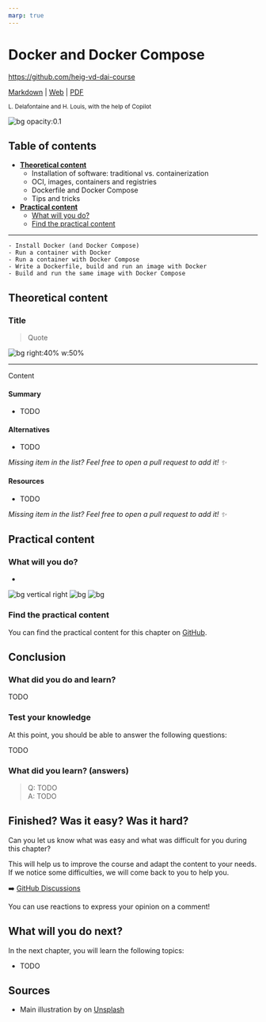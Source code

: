 ```yaml
---
marp: true
---
```


<!--
theme: gaia
size: 16:9
paginate: true
author: L. Delafontaine and H. Louis, with the help of Copilot
title: HEIG-VD DAI Course - Docker and Docker Compose
description: Docker and Docker Compose for the DAI course at HEIG-VD, Switzerland
url: https://heig-vd-dai-course.github.io/heig-vd-dai-course/10-docker-and-docker-compose/
footer: '**HEIG-VD** - DAI Course 2023-2024 - CC BY-SA 4.0'
style: |
    :root {
        --color-background: #fff;
        --color-foreground: #333;
        --color-highlight: #f96;
        --color-dimmed: #888;
        --color-headings: #7d8ca3;
    }
    blockquote {
        font-style: italic;
    }
    table {
        width: 100%;
    }
    th:first-child {
        width: 15%;
    }
    h1, h2, h3, h4, h5, h6 {
        color: var(--color-headings);
    }
    h2, h3, h4, h5, h6 {
        font-size: 1.5rem;
    }
    h1 a:link, h2 a:link, h3 a:link, h4 a:link, h5 a:link, h6 a:link {
        text-decoration: none;
    }
    section:not([class=lead]) > p, blockquote {
        text-align: justify;
        hyphens: auto;
    }
headingDivider: 4
-->

[markdown]:
  https://github.com/heig-vd-dai-course/heig-vd-dai-course/blob/main/10-docker-and-docker-compose/README.md
[web]:
  https://heig-vd-dai-course.github.io/heig-vd-dai-course/10-docker-and-docker-compose/
[pdf]:
  https://heig-vd-dai-course.github.io/heig-vd-dai-course/10-docker-and-docker-compose/10-docker-and-docker-compose.pdf
[video]: #
[discussions]: https://github.com/orgs/heig-vd-dai-course/discussions
[illustration]:
  https://images.unsplash.com/photo-1484417894907-623942c8ee29?fit=crop&h=720

# Docker and Docker Compose

<!--
_class: lead
_paginate: false
-->

<https://github.com/heig-vd-dai-course>

[Markdown][markdown] | [Web][web] |
[PDF][pdf]<!-- | [Video (in French)][video]-->

<small>L. Delafontaine and H. Louis, with the help of Copilot</small>

![bg opacity:0.1][illustration]

## Table of contents

- **[Theoretical content](#theoretical-content)**
  - Installation of software: traditional vs. containerization
  - OCI, images, containers and registries
  - Dockerfile and Docker Compose
  - Tips and tricks
- **[Practical content](#practical-content)**
  - [What will you do?](#what-will-you-do)
  - [Find the practical content](#find-the-practical-content)

---

    - Install Docker (and Docker Compose)
    - Run a container with Docker
    - Run a container with Docker Compose
    - Write a Dockerfile, build and run an image with Docker
    - Build and run the same image with Docker Compose

## Theoretical content

<!-- _class: lead -->

### Title

> Quote

![bg right:40% w:50%](https://upload.wikimedia.org/wikipedia/commons/9/9c/IntelliJ_IDEA_Icon.svg)

---

Content

#### Summary

- TODO

#### Alternatives

- TODO

_Missing item in the list? Feel free to open a pull request to add it!
:sparkles:_

#### Resources

- TODO

_Missing item in the list? Feel free to open a pull request to add it!
:sparkles:_

## Practical content

<!-- _class: lead -->

### What will you do?

-

![bg vertical right](https://fakeimg.pl/800x600/0288d1/fff/?text=A)
![bg](https://fakeimg.pl/800x600/02669d/fff/?text=B)
![bg](https://fakeimg.pl/800x600/67b8e3/fff/?text=C)

### Find the practical content

<!-- _class: lead -->

You can find the practical content for this chapter on
[GitHub](https://github.com/heig-vd-dai-course/heig-vd-dai-course/blob/main/10-docker-and-docker-compose/COURSE_MATERIAL.md#practical-content).

## Conclusion

<!-- _class: lead -->

### What did you do and learn?

TODO

### Test your knowledge

At this point, you should be able to answer the following questions:

TODO

### What did you learn? (answers)

> Q: TODO  
> A: TODO

## Finished? Was it easy? Was it hard?

Can you let us know what was easy and what was difficult for you during this
chapter?

This will help us to improve the course and adapt the content to your needs. If
we notice some difficulties, we will come back to you to help you.

:arrow_right: [GitHub Discussions][discussions]

You can use reactions to express your opinion on a comment!

## What will you do next?

In the next chapter, you will learn the following topics:

- TODO

## Sources

- Main illustration by []() on [Unsplash]()
